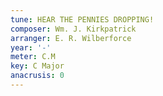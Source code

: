 ```yaml
---
tune: HEAR THE PENNIES DROPPING!
composer: Wm. J. Kirkpatrick
arranger: E. R. Wilberforce
year: '-'
meter: C.M
key: C Major
anacrusis: 0
---
```

